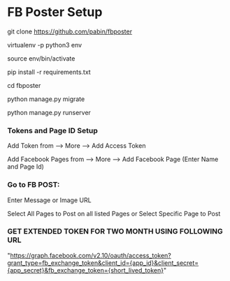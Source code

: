 # FB Poster Setup

git clone https://github.com/pabin/fbposter

virtualenv -p python3 env

source env/bin/activate

pip install -r requirements.txt

cd fbposter

python manage.py migrate

python manage.py runserver

### Tokens and Page ID Setup
Add Token from --> More --> Add Access Token

Add Facebook Pages from --> More --> Add Facebook Page (Enter Name and Page Id)

### Go to FB POST:
Enter Message or Image URL

Select All Pages to Post on all listed Pages or Select Specific Page to Post



### GET EXTENDED TOKEN FOR TWO MONTH USING FOLLOWING URL
"https://graph.facebook.com/v2.10/oauth/access_token?grant_type=fb_exchange_token&client_id={app_id}&client_secret={app_secret}&fb_exchange_token={short_lived_token}"
